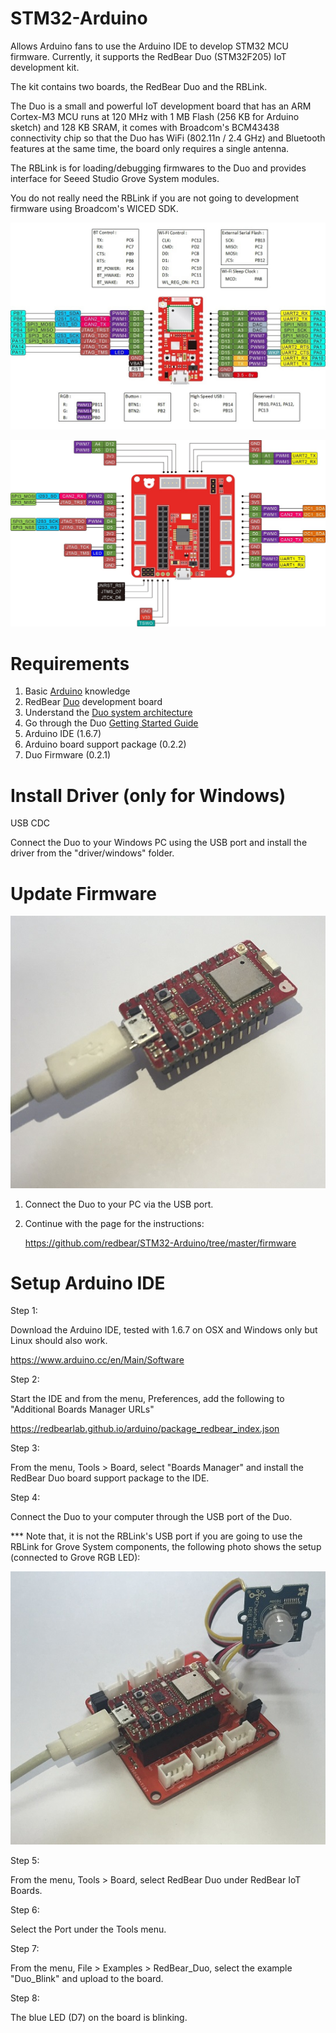 
# STM32-Arduino

Allows Arduino fans to use the Arduino IDE to develop STM32 MCU firmware. Currently, it supports the RedBear Duo (STM32F205) IoT development kit.

The kit contains two boards, the RedBear Duo and the RBLink.

The Duo is a small and powerful IoT development board that has an ARM Cortex-M3 MCU runs at 120 MHz with 1 MB Flash (256 KB for Arduino sketch) and 128 KB SRAM, it comes with Broadcom's BCM43438 connectivity chip so that the Duo has WiFi (802.11n / 2.4 GHz) and Bluetooth features at the same time, the board only requires a single antenna.

The RBLink is for loading/debugging firmwares to the Duo and provides interface for Seeed Studio Grove System modules.

You do not really need the RBLink if you are not going to development firmware using Broadcom's WICED SDK.

![image](images/RBDuo_Pinout.jpg)

![image](images/RBLink_Pinout.jpg)

# Requirements

1. Basic [Arduino](http://www.arduino.cc) knowledge
2. RedBear [Duo](http://www.redbear.cc/duo) development board
3. Understand the [Duo system architecture](https://github.com/redbear/Duo)
4. Go through the Duo [Getting Started Guide](https://github.com/redbear/Duo/blob/master/docs/getting_started.md)
5. Arduino IDE (1.6.7)
6. Arduino board support package (0.2.2)
7. Duo Firmware (0.2.1)

# Install Driver (only for Windows)

USB CDC

Connect the Duo to your Windows PC using the USB port and install the driver from the "driver/windows" folder.

# Update Firmware

![image](images/mode_standalone.jpg)

1. Connect the Duo to your PC via the USB port.

2. Continue with the page for the instructions:
	
	https://github.com/redbear/STM32-Arduino/tree/master/firmware

# Setup Arduino IDE

Step 1:

Download the Arduino IDE, tested with 1.6.7 on OSX and Windows only but Linux should also work.

https://www.arduino.cc/en/Main/Software

Step 2:

Start the IDE and from the menu, Preferences, add the following to "Additional Boards Manager URLs"

https://redbearlab.github.io/arduino/package_redbear_index.json

Step 3:

From the menu, Tools > Board, select "Boards Manager" and install the RedBear Duo board support package to the IDE.

Step 4:

Connect the Duo to your computer through the USB port of the Duo.

*** Note that, it is not the RBLink's USB port if you are going to use the RBLink for Grove System components, the following photo shows the setup (connected to Grove RGB LED):

![image](images/mode_grove.jpg)

Step 5:

From the menu, Tools > Board, select RedBear Duo under RedBear IoT Boards.

Step 6:

Select the Port under the Tools menu.

Step 7:

From the menu, File > Examples > RedBear_Duo, select the example "Duo_Blink" and upload to the board.

Step 8:

The blue LED (D7) on the board is blinking.


